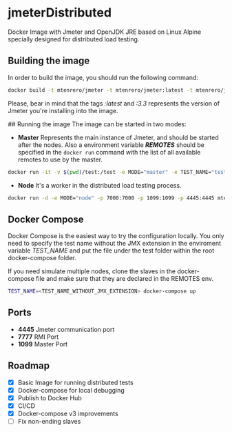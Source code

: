# jmeterDistributed
Docker Image with Jmeter and OpenJDK JRE based on Linux Alpine specially designed for distributed load testing.

## Building the image
In order to build the image, you should run the following command:
```bash
docker build -t mtenrero/jmeter -t mtenrero/jmeter:latest -t mtenrero/jmeter:3.3 .
```
Please, bear in mind that the tags *:latest* and *:3.3* represents the version of Jmeter you're installing into the image.

## Running the image
The image can be started in two modes:
- **Master** Represents the main instance of Jmeter, and should be started after the nodes. Also a environment variable **_REMOTES_** should be specified in the `docker run` command with the list of all available remotes to use by the master. 
```bash
docker run -it -v $(pwd)/test:/test -e MODE="master" -e TEST_NAME="test.jmx" -e REMOTES="hosts" -p 6666:6666 mtenrero/jmeter
```
- **Node** It's a worker in the distributed load testing process. 

```bash
docker run -d -e MODE="node" -p 7000:7000 -p 1099:1099 -p 4445:4445 mtenrero/jmeter
```

## Docker Compose
Docker Compose is the easiest way to try the configuration locally. You only need to specify the test name without the JMX extension in the enviroment variable *TEST_NAME* and put the file under the test folder within the root docker-compose folder.

If you need simulate multiple nodes, clone the slaves in the docker-compose file and make sure that they are declared in the REMOTES env.

```bash
TEST_NAME=<TEST_NAME_WITHOUT_JMX_EXTENSION> docker-compose up
```

## Ports
- **4445** Jmeter communication port
- **7777** RMI Port
- **1099** Master Port

## Roadmap
- [x] Basic Image for running distributed tests
- [x] Docker-compose for local debugging
- [x] Publish to Docker Hub
- [x] CI/CD
- [x] Docker-compose v3 improvements
- [ ] Fix non-ending slaves